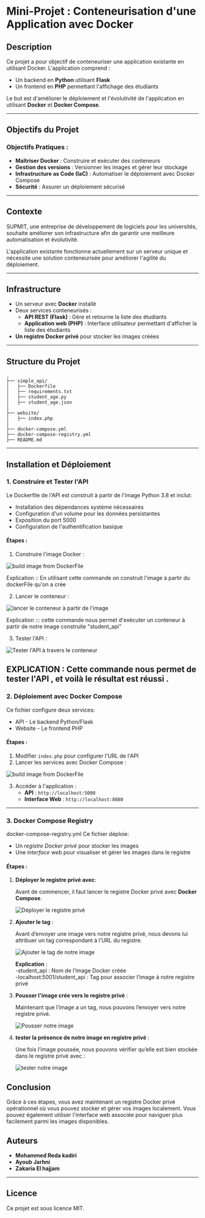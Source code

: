 # Mini-Projet : Conteneurisation d'une Application avec Docker

## Description
Ce projet a pour objectif de conteneuriser une application existante en utilisant Docker. L'application comprend :
- Un backend en **Python** utilisant **Flask**
- Un frontend en **PHP** permettant l'affichage des étudiants

Le but est d'améliorer le déploiement et l'évolutivité de l'application en utilisant **Docker** et **Docker Compose**.

---
## Objectifs du Projet
### Objectifs Pratiques :
- **Maîtriser Docker** : Construire et exécuter des conteneurs
- **Gestion des versions** : Versionner les images et gérer leur stockage
- **Infrastructure as Code (IaC)** : Automatiser le déploiement avec Docker Compose
- **Sécurité** : Assurer un déploiement sécurisé

---
## Contexte
SUPMIT, une entreprise de développement de logiciels pour les universités, souhaite améliorer son infrastructure afin de garantir une meilleure automatisation et évolutivité.

L'application existante fonctionne actuellement sur un serveur unique et nécessite une solution conteneurisée pour améliorer l'agilité du déploiement.

---
## Infrastructure
- Un serveur avec **Docker** installé
- Deux services conteneurisés :
  - **API REST (Flask)** : Gère et retourne la liste des étudiants
  - **Application web (PHP)** : Interface utilisateur permettant d'afficher la liste des étudiants
- **Un registre Docker privé** pour stocker les images créées

---
## Structure du Projet
```
.
├── simple_api/
│   ├── Dockerfile
│   ├── requirements.txt
│   ├── student_age.py
│   ├── student_age.json
│
├── website/
│   ├── index.php
│
├── docker-compose.yml
├── docker-compose-registry.yml
├── README.md
```

---
## Installation et Déploiement
### 1. Construire et Tester l'API
 
Le Dockerfile de l'API est construit à partir de l'image Python 3.8 et inclut:

 - Installation des dépendances système nécessaires
 - Configuration d'un volume pour les données persistantes
 - Exposition du port 5000
 - Configuration de l'authentification basique

#### Étapes :
1. Construire l'image Docker :

![build image from DockerFile](screenDocker/file.png)

Explication ::
En utilisant cette commande on construit l'image à partir du dockerFile qu'on a crée 

2. Lancer le conteneur :
   
![lancer le conteneur à partir de l'image ](screenDocker/runImage.PNG)

Explication ::: 
cette commande nous permet d'exécuter un conteneur à partir de notre image construite "student_api"

3. Tester l'API :

![Tester l'API à travers le conteneur  ](screenDocker/testDF.png)

EXPLICATION :
Cette commande nous permet de tester l'API , et voilà le résultat est réussi .   
---
### 2. Déploiement avec Docker Compose
Ce fichier configure deux services:
 - API - Le backend Python/Flask
 - Website - Le frontend PHP
#### Étapes :
1. Modifier `index.php` pour configurer l'URL de l'API
2. Lancer les services avec Docker Compose :

![build image from DockerFile ](screenDocker/file.png)

3. Accéder à l'application :
   - **API** : `http://localhost:5000`
   - **Interface Web** : `http://localhost:8080`

---
### 3. Docker Compose Registry

docker-compose-registry.yml
Ce fichier déploie:
 - Un *registre Docker privé* pour stocker les images
 - Une *interface web* pour visualiser et gérer les images dans le registre

#### Étapes :

1. **Déployer le registre privé avec**:
   
   Avant de commencer, il faut lancer le registre Docker privé avec **Docker Compose**.
   
     ![Déployer le registre privé  ](screenDocker/dockerReg.png)
   
2. **Ajouter le tag** :
   
    Avant d’envoyer une image vers notre registre privé, nous devons lui attribuer un tag correspondant à l’URL du registre.
   
      ![Ajouter le tag de notre image   ](screenDocker/tag.png)
   
    **Explication** :  
       -student_api : Nom de l’image Docker créée  
       -localhost:5001/student_api : Tag pour associer l’image à notre registre privé  
   
3. **Pousser l'image crée vers le registre privé** :
   
    Maintenant que l’image a un tag, nous pouvons l’envoyer vers notre registre privé.
   
     ![Pousser notre image   ](screenDocker/pushRegist.png)   

4. **tester la présence de notre image  en registre privé** :
   
    Une fois l’image poussée, nous pouvons vérifier qu’elle est bien stockée dans le registre privé avec :   
   
      ![tester notre image   ](screenDocker/testReg.png)  

 ## Conclusion
 
Grâce à ces étapes, vous avez maintenant un registre Docker privé opérationnel où vous pouvez stocker et gérer vos images localement. Vous pouvez également utiliser l'interface web associée pour naviguer plus facilement parmi les images disponibles.

## Auteurs
- **Mohammed Reda kadiri**
- **Ayoub Jarhni**
- **Zakaria El hajjam**

---
## Licence
Ce projet est sous licence MIT.

